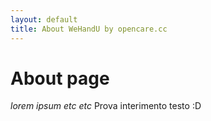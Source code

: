 ```yaml
---
layout: default
title: About WeHandU by opencare.cc
---
```


# About page
*lorem ipsum etc etc*
Prova interimento testo :D
